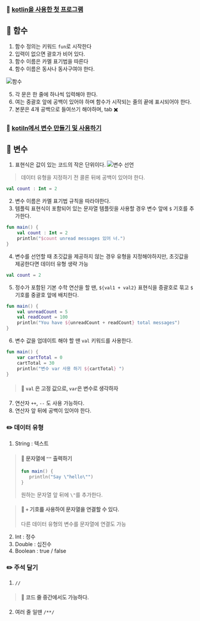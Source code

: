 ### 📔 [kotlin을 사용한 첫 프로그램](https://developer.android.com/codelabs/basic-android-kotlin-compose-first-program?hl=ko&continue=https%3A%2F%2Fdeveloper.android.com%2Fcourses%2Fpathways%2Fandroid-basics-compose-unit-1-pathway-1%3Fhl%3Dko%23codelab-https%3A%2F%2Fdeveloper.android.com%2Fcodelabs%2Fbasic-android-kotlin-compose-first-program#0)

## 📝 함수
1. 함수 정의는 키워드 `fun`로 시작한다
2. 입력이 없으면 괄호가 비어 있다.
3. 함수 이름은 카멜 표기법을 따른다
4. 함수 이름은 동사나 동사구여야 한다.

![함수](https://developer.android.com/static/codelabs/basic-android-kotlin-compose-first-program/img/b36efb0db468aebd.png?hl=ko)

5. 각 문은 한 줄에 하나씩 입력해야 한다.
6. 여는 중괄호 앞에 공백이 있어야 하며 함수가 시작되는 줄의 끝에 표시되어야 한다.
7. 본문은 4개 공백으로 들여쓰기 해야하며, tab ✖️ 


### 📔 [kotiln에서 변수 만들기 및 사용하기](https://developer.android.com/static/codelabs/basic-android-kotlin-compose-first-program/img/b36efb0db468aebd.png?hl=ko)

## 📝 변수
1. 표현식은 값이 있는 코드의 작은 단위이다.
![변수 선언](https://developer.android.com/static/codelabs/basic-android-kotlin-compose-variables/img/dfcab30373610cbb.png?hl=ko) 
> 데이터 유형을 지정하기 전 콜론 뒤에 공백이 있어야 한다.

```kotlin
val count : Int = 2
```

2. 변수 이름은 카멜 표기법 규칙을 따라야한다.
3. 템플릭 표현식이 포함되어 있는 문자열 템플릿을 사용할 경우 변수 앞에 `$` 기호를 추가한다.

```kotlin
fun main() {
	val count : Int = 2
    println("$count unread messages 있어 너.")
}
```
4. 변수를 선언할 때 초깃값을 제공하지 않는 경우 유형을 지정해야하지만, 초깃값을 제공한다면 데이터 유형 생략 가능

```kotlin
val count = 2
```
5. 정수가 포함된 기본 수학 연산을 할 땐, `${val1 + val2}` 표현식을 중괄호로 묶고 `$` 기호를 중괄호 앞에 배치한다.

```kotlin
fun main() {
    val unreadCount = 5
    val readCount = 100
    println("You have ${unreadCount + readCount} total messages")
}
```
6. 변수 값을 업데이트 해야 할 땐 `val` 키워드를 사용한다.
```kotlin
fun main() {
    var cartTotal = 0
    cartTotal = 30
    println("변수 var 사용 하기 ${cartTotal} ")
}
```
> #### 📌 `val` 은 고정 값으로, `var`은 변수로 생각하자

7. 연산자 `++`, `--` 도 사용 가능하다.
8. 연산자 앞 뒤에 공백이 있어야 한다.

### ✏️ 데이터 유형

1. String : 텍스트
> #### 📌 문자열에 `""` 출력하기
> ```kotlin
> fun main() {
>    println("Say \"hello\"")
>}
>```
>원하는 문자열 앞 뒤에 `\"`를 추가한다.

> #### 📌 `+` 기호를 사용하여 문자열을 연결할 수 있다.
> 다른 데이터 유형의 변수를 문자열에 연결도 가능

2. Int : 정수
3. Double : 십진수
4. Boolean : true / false  

### ✏️ 주석 달기
1. `//`
> #### 📌 코드 줄 중간에서도 가능하다.
2. 여러 줄 일땐 `/**/`
